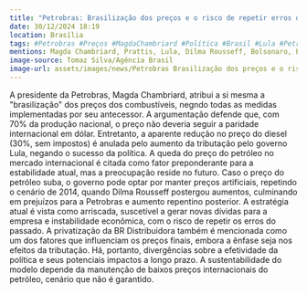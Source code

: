 ```yaml
---
title: "Petrobras: Brasilização dos preços e o risco de repetir erros do passado"
date: 30/12/2024 18:19
location: Brasília
tags: #Petrobras #Preços #MagdaChambriard #Política #Brasil #Lula #Petróleo #Economia #Privatização #abc360noticias
mentions: Magda Chambriard, Prattis, Lula, Dilma Rousseff, Bolsonaro, Evo Morales.
image-source: Tomaz Silva/Agência Brasil
image-url: assets/images/news/Petrobras Brasilização dos preços e o risco de repetir erros do passado.jpg
---
```


A presidente da Petrobras, Magda Chambriard, atribui a si mesma a "brasilização" dos preços dos combustíveis, negndo todas as medidas implementadas por seu antecessor.  A argumentação defende que, com 70% da produção nacional, o preço não deveria seguir a paridade internacional em dólar.  Entretanto, a aparente redução no preço do diesel (30%, sem impostos) é anulada pelo aumento da tributação pelo governo Lula, negando o sucesso da política.  A queda do preço do petróleo no mercado internacional é citada como fator preponderante para a estabilidade atual, mas a preocupação reside no futuro.  Caso o preço do petróleo suba, o governo pode optar por manter preços artificiais, repetindo o cenário de 2014, quando Dilma Rousseff postergou aumentos, culminando em prejuízos para a Petrobras e aumento repentino posterior. A estratégia atual é vista como arriscada, suscetível a gerar novas dívidas para a empresa e instabilidade econômica, com o risco de repetir os erros do passado. A privatização da BR Distribuidora também é mencionada como um dos fatores que influenciam os preços finais, embora a ênfase seja nos efeitos da tributação.  Há, portanto, divergências sobre a efetividade da política e seus potenciais impactos a longo prazo. A sustentabilidade do modelo depende da manutenção de baixos preços internacionais do petróleo, cenário que não é garantido.
